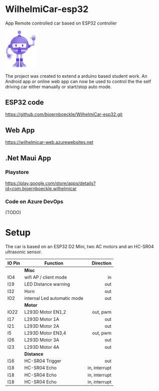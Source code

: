 # WilhelmiCar-esp32

App Remote controlled car based on ESP32 controller

<img src="WilhelmiCarLogo.png" alt="logo" style="width:100px;"/>

The project was created to extend a arduino based student work.
An Android app or online web app can now be used to control the the self driving car either manually or start/stop auto mode.

## ESP32 code

https://github.com/bjoernboeckle/WilhelmiCar-esp32.git


## Web App 
https://wilhelmicar-web.azurewebsites.net


## .Net Maui App 

### Playstore
https://play.google.com/store/apps/details?id=com.bjoernboeckle.wilhelmicar

### Code on Azure DevOps
(TODO)



# Setup
The car is based on an ESP32 D2 Mini, two AC motors and an HC-SR04 ultrasonic sensor.

|IO Pin|      Function                 |  Direction   |
|------|-------------------------------|-------------:|
|      | **Misc**                                     |
| IO4  | wifi AP / client mode         | in           |
| I19  | LED Distance warning          | out          |
| I32  | Horn                          | out          |
| IO2  | internal Led automatic mode   | out          |
|      | **Motor**                                    |
| IO22 | L293D Motor EN1,2             | out, pwm     |
| I17  | L293D Motor 1A                | out          |
| I21  | L293D Motor 2A                | out          |
| I5   | L293D Motor EN3,4             | out, pwm     |
| I26  | L293D Motor 3A                | out          |
| I23  | L293D Motor 4A                | out          |
|      | **Distance**                                 |
| I16  | HC-SR04 Trigger               | out          |
| I18  | HC-SR04 Echo                  | in, interrupt|
| I18  | HC-SR04 Echo                  | in, interrupt|
| I18  | HC-SR04 Echo                  | in, interrupt|
